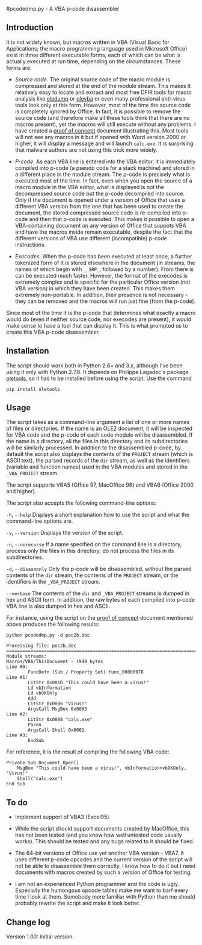 #pcodedmp.py - A VBA p-code disassembler

## Introduction

It is not widely known, but macros written in VBA (Visual Basic for Applications; the macro programming language used in Microsoft Office) exist in three different executable forms, each of which can be what is actually executed at run time, depending on the circumstances. These forms are:

- _Source code_. The original source code of the macro module is compressed and stored at the end of the module stream. This makes it relatively easy to locate and extract and most free DFIR tools for macro analysis like [oledump](https://blog.didierstevens.com/programs/oledump-py/) or [olevba](http://www.decalage.info/python/olevba) or even many professional anti-virus tools look only at this form. However, most of the time the source code is completely ignored by Office. In fact, it is possible to remove the source code (and therefore make all these tools think that there are no macros present), yet the macros will still execute without any problems. I have created a [proof of concept](http://bontchev.my.contact.bg/poc2b.doc) document illustrating this. Most tools will not see any macros in it but if opened with Word version 2000 or higher, it will display a message and will launch `calc.exe`. It is surprising that malware authors are not using this trick more widely.

- _P-code_. As each VBA line is entered into the VBA editor, it is immediately compiled into p-code (a pseudo code for a stack machine) and stored in a different place in the module stream. The p-code is precisely what is executed most of the time. In fact, even when you open the source of a macro module in the VBA editor, what is displayed is not the decompressed source code but the p-code decompiled into source. Only if the document is opened under a version of Office that uses a different VBA version from the one that has been used to create the document, the stored compressed source code is re-compiled into p-code and then that p-code is executed. This makes it possible to open a VBA-containing document on any version of Office that suppots VBA and have the macros inside remain executable, despite the fact that the different versions of VBA use different (incompatible) p-code instructions.

- _Execodes_. When the p-code has been executed at least once, a further tokenized form of it is stored elsewhere in the document (in streams, the names of which begin with `__SRP_`, followed by a number). From there is can be executed much faster. However, the format of the execodes is extremely complex and is specific for the particular Office version (not VBA version) in which they have been created. This makes them extremely non-portable. In addition, their presence is not necessary - they can be removed and the macros will run just fine (from the p-code).

Since most of the time it is the p-code that determines what exactly a macro would do (even if neither source code, nor execodes are present), it would make sense to have a tool that can display it. This is what prompted us to create this VBA p-code disassembler.

## Installation

The script should work both in Python 2.6+ and 3.x, although I've been using it only with Python 2.7.6. It depends on Philippe Lagadec's package [oletools](https://github.com/decalage2/oletools), so it has to be installed before using the script. Use the command

	pip install oletools

## Usage

The script takes as a command-line argument a list of one or more names of files or directories. If the name is an OLE2 document, it will be inspected for VBA code and the p-code of each code module will be disassembled. If the name is a directory, all the files in this directory and its subdirectories will be similarly processed. In addition to the disassembled p-code, by default the script also displays the contents of the `PROJECT` stream (which is ASCII text), the parsed records of the `dir` stream, as well as the identifiers (variable and function names) used in the VBA modules and stored in the `_VBA_PROJECT` stream.

The script supports VBA5 (Office 97, MacOffice 98) and VBA6 (Office 2000 and higher).

The script also accepts the following command-line options:

`-h`, `--help`	Displays a short explanation how to use the script and what the command-line options are.

`-v`, `--version`	Displays the version of the script.

`-n`, `--norecurse` If a name specified on the command line is a directory, process only the files in this directory; do not process the files in its subdirectories.

`-d`, `--disasmonly`	Only the p-code will be disassembled, without the parsed contents of the `dir` stream, the contents of the `PROJECT` stream, or the identifiers in the `_VBA_PROJECT` stream.

`--verbose`	The contents of the `dir` and `_VBA_PROJECT` streams is dumped in hex and ASCII form. In addition, the raw bytes of each compiled into p-code VBA line is also dumped in hex and ASCII.

For instance, using the script on the [proof of concept](http://bontchev.my.contact.bg/poc2b.doc) document mentioned above produces the following results:

	python pcodedmp.py -d poc2b.doc

	Processing file: poc2b.doc
	===============================================================================
	Module streams:
	Macros/VBA/ThisDocument - 1949 bytes
	Line #0:
	        FuncDefn (Sub / Property Set) func_00000078
	Line #1:
	        LitStr 0x001D "This could have been a virus!"
	        Ld vbInformation
	        Ld vbOKOnly
	        Add
	        LitStr 0x0006 "Virus!"
	        ArgsCall MsgBox 0x0003
	Line #2:
	        LitStr 0x0008 "calc.exe"
	        Paren
	        ArgsCall Shell 0x0001
	Line #3:
	        EndSub

For reference, it is the result of compiling the following VBA code:

	Private Sub Document_Open()
	    MsgBox "This could have been a virus!", vbInformation+vbOKOnly, "Virus!"
	    Shell("calc.exe")
	End Sub

## To do

- Implement support of VBA3 (Excel95).

- While the script should support documents created by MacOffice, this has not been tested (and you know how well untested code usually works). This should be tested and any bugs related to it should be fixed.

- The 64-bit versions of Office use yet another VBA version - VBA7. It uses different p-code opcodes and the current version of the script will not be able to disassemble them correctly. I know how to do it but I need documents with macros created by such a version of Office for testing.

- I am not an experienced Python programmer and the code is ugly. Especially the humongous opcode tables make me want to barf every time I look at them. Somebody more familiar with Python than me should probably rewrite the script and make it look better.

## Change log

Version 1.00:	Initial version.
